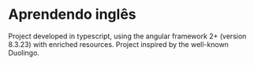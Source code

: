 # Aprendendo inglês
Project developed in typescript, using the angular framework 2+ (version 8.3.23) with enriched resources.
Project inspired by the well-known Duolingo.